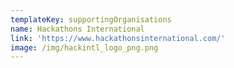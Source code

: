 ```yaml
---
templateKey: supportingOrganisations
name: Hackathons International
link: 'https://www.hackathonsinternational.com/'
image: /img/hackintl_logo_png.png
---
```


